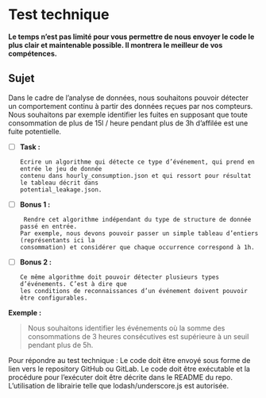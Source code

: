 # Test technique

**Le temps n’est pas limité pour vous permettre de nous envoyer le code le plus clair et
maintenable possible. Il montrera le meilleur de vos compétences.**

## Sujet

Dans le cadre de l’analyse de données, nous souhaitons pouvoir détecter un comportement
continu à partir des données reçues par nos compteurs.
Nous souhaitons par exemple identifier les fuites en supposant que toute consommation de
plus de 15l / heure pendant plus de 3h d’affilée est une fuite potentielle.

- [ ] **Task :**

      Ecrire un algorithme qui détecte ce type d’événement, qui prend en entrée le jeu de donnée
      contenu dans hourly_consumption.json et qui ressort pour résultat le tableau décrit dans
      potential_leakage.json.

- [ ] **Bonus 1 :**
        
       Rendre cet algorithme indépendant du type de structure de donnée passé en entrée.
      Par exemple, nous devons pouvoir passer un simple tableau d’entiers (représentants ici la
      consommation) et considérer que chaque occurrence correspond à 1h.
- [ ] **Bonus 2 :**

      Ce même algorithme doit pouvoir détecter plusieurs types d’événements. C’est à dire que
      les conditions de reconnaissances d’un événement doivent pouvoir être configurables.

**Exemple :**

> Nous souhaitons identifier les événements où la somme des consommations de 3 heures
> consécutives est supérieure à un seuil pendant plus de 5h.

Pour répondre au test technique :
Le code doit être envoyé sous forme de lien vers le repository GitHub ou GitLab.
Le code doit être exécutable et la procédure pour l’exécuter doit être décrite dans le
README du repo.
L’utilisation de librairie telle que lodash/underscore.js est autorisée.
